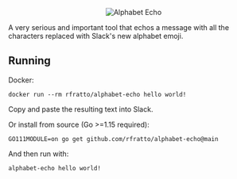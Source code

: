 <p align="center"><img src="alphabet-echo.png" alt="Alphabet Echo"></p>

A very serious and important tool that echos a message with all the characters replaced with Slack's
new alphabet emoji.

## Running 

Docker: 

```
docker run --rm rfratto/alphabet-echo hello world!
```

Copy and paste the resulting text into Slack.

Or install from source (Go >=1.15 required):

```
GO111MODULE=on go get github.com/rfratto/alphabet-echo@main
```

And then run with:

```
alphabet-echo hello world!
```

